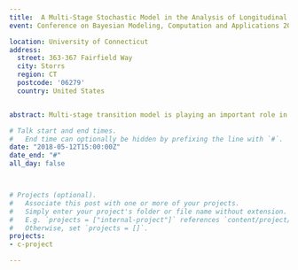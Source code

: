 ```yaml
---
title:  A Multi-Stage Stochastic Model in the Analysis of Longitudinal Data
event: Conference on Bayesian Modeling, Computation and Applications 2018

location: University of Connecticut
address:
  street: 363-367 Fairfield Way
  city: Storrs
  region: CT
  postcode: '06279'
  country: United States


abstract: Multi-stage transition model is playing an important role in dementia studies. Since death is a significant source of missing data in longitudinal epidemiological studies on elderly individuals, we consider four stages: normality, memory-impaired intermediate, dementia and death without dementia. To analyze longitudinal data, we develop the likelihood function based on a first order Markov chain model consisting of transitional probabilities between stages. Different from the typical illness-death model, we construct a reversible transition model between normality and memory-impaired intermediate. We use Kolmogorov’s backward equations to derive the probability of transition and ordinal logistic regression to investigate what covariates have significant influence on the transition.

# Talk start and end times.
#   End time can optionally be hidden by prefixing the line with `#`.
date: "2018-05-12T15:00:00Z"
date_end: "#"
all_day: false



# Projects (optional).
#   Associate this post with one or more of your projects.
#   Simply enter your project's folder or file name without extension.
#   E.g. `projects = ["internal-project"]` references `content/project/deep-learning/index.md`.
#   Otherwise, set `projects = []`.
projects:
- c-project

---
```





